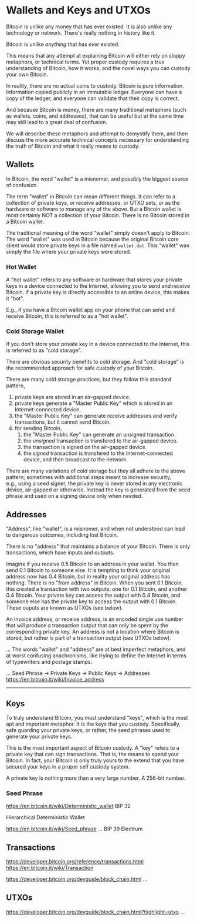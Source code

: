 # Wallets and Keys and UTXOs

Bitcoin is unlike any money that has ever existed.
 It is also unlike any technology or network.
 There's really nothing in history like it.

Bitcoin is unlike *anything* that has *ever* existed.

This means that any attempt at explaining Bitcoin
 will either rely on sloppy metaphors, or technical terms.
 Yet proper custody requires a true understanding of Bitcoin, 
 how it works, and the novel ways you can custody your own Bitcoin.

In reality, there are no actual coins to custody.
 Bitcoin is pure information. Information copied publicly in an immutable ledger.
 Everyone can have a copy of the ledger,
 and everyone can validate that their copy is correct.

And because Bitcoin is money, 
 there are many traditional metaphors
 (such as wallets, coins, and addresses),
 that can be useful 
 but at the same time may still lead to a great deal of confusion.

We will describe these metaphors
 and attempt to demystify them, and then
 discuss the more accurate technical concepts
 necessary for understanding the truth of Bitcoin
 and what it really means to custody.


## Wallets

In Bitcoin, the word "wallet" is a misnomer,
 and possibly the biggest source of confusion.

The term "wallet" in Bitcoin can mean different things.
 It can refer to a collection of private keys, 
 or receive addresses,
 or UTXO sets,
 or as the hardware or software to manage any of the above.
But a Bitcoin wallet is most certainly NOT 
 a collection of your Bitcoin. 
There is no Bitcoin stored in a Bitcoin wallet.

The traditional meaning of the word "wallet" simply doesn't apply to Bitcoin.
 The word "wallet" was used in Bitcoin because the original Bitcoin core client would store private keys in a file named `wallet.dat`.
 This "wallet" was simply the file where your private keys were stored.

### Hot Wallet

A "hot wallet" refers to any software or hardware that stores your private keys in a device connected to the Internet, 
 allowing you to send and receive Bitcoin.
If a private key is directly accessible to an online device, this makes it "hot".

E.g., if you have a Bitcoin wallet app on your phone that can send and receive Bitcoin, 
 this is referred to as a "hot wallet".

### Cold Storage Wallet

If you don't store your private key in a device connected to the Internet, 
 this is referred to as "cold storage".

There are obvious security benefits to cold storage.
 And "cold storage" is the recommended approach for safe custody of your Bitcoin.

There are many cold storage practices, 
 but they follow this standard pattern,

1. private keys are stored in an air-gapped device.
1. private keys generate a "Master Public Key" which is stored in an Internet-connected device.
1. the "Master Public Key" can generate receive addresses and verify transactions, but it cannot send Bitcoin.
1. for sending Bitcoin,
    1. the "Master Public Key" can generate an unsigned transaction.
    1. the *unsigned* transaction is transfered to the air-gapped device.
    1. the transaction is signed on the air-gapped device.
    1. the *signed* transaction is transfered to the Internet-connected device, and then broadcast to the network.

There are many variations of cold storage but they all adhere to the above pattern;
 sometimes with additional steps meant to increase security,  
 e.g., using a seed signer, the private key is never stored in any electronic device, air-gapped or otherwise.
 Instead the key is generated from the seed phrase and used on a signing device only when needed. 


## Addresses

"Address", like "wallet", is a misnomer,
 and when not understood can lead to dangerous outcomes, including lost Bitcoin.

There is no "address" that maintains a balance of your Bitcoin.
 There is only transactions, which have inputs and outputs.

Imagine if you receive 0.5 Bitcoin to an address in your wallet.
 You then send 0.1 Bitcoin to someone else.
 It is tempting to think your original address now has 0.4 Bitcoin, 
 but in reality your original address has nothing.
 There is no "from address" in Bitcoin.
 When you sent 0.1 Bitcoin,
  this created a transaction with two outputs:
  one for 0.1 Bitcoin, and another 0.4 Bitcoin.
 Your private key can access the output with 0.4 Bitcoin,
 and someone else has the private key to access the output with 0.1 Bitcoin.
 These ouputs are known as UTXOs (see below).

An invoice address, or receive address, 
 is an encoded single use number that will produce a transaction output that can only be spent by the corresponding private key.
 An address is not a location where Bitcoin is stored, 
 but rather is part of a transaction output (see UTXOs below).

...
The words "wallet" and "address" are at best imperfect metaphors,
 and at worst confusing anachronisms, like trying to define the Internet in terms of typewriters and postage stamps.

...
Seed Phrase -> Private Keys -> Public Keys -> Addresses
https://en.bitcoin.it/wiki/Invoice_address


---



## Keys

To truly understand Bitcoin,
 you must understand "keys", 
 which is the most apt and important metaphor.
 It is the keys that you custody.
 Specifically, safe guarding your private keys,
 or rather, the seed phrases used to generate
 your private keys.

This is the most important aspect of Bitcoin custody. 
 A "key" refers to a private key that can sign transactions.
 That is, the means to spend your Bitcoin.
 In fact, your Bitcoin is only truly yours 
 to the extend that you have secured your keys in a proper self custody system.

A private key is nothing more than a very large number. A 256-bit number.

### Seed Phrase

https://en.bitcoin.it/wiki/Deterministic_wallet
BIP 32

Hierarchical Deterministic Wallet

https://en.bitcoin.it/wiki/Seed_phrase
...
BIP 39
Electrum


## Transactions

https://developer.bitcoin.org/reference/transactions.html
https://en.bitcoin.it/wiki/Transaction

https://developer.bitcoin.org/devguide/block_chain.html
...


## UTXOs

https://developer.bitcoin.org/devguide/block_chain.html?highlight=utxo
...
